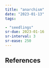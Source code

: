 ```yaml
---
title: "anarchism"
date: "2023-01-13"
tags:

- "seedlings"
sr-due: 2023-01-16
sr-interval: 3
sr-ease: 250
---
```




## References
